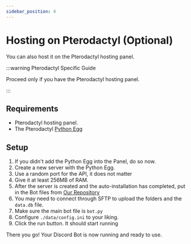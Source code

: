 ```yaml
---
sidebar_position: 4
---
```


# Hosting on Pterodactyl (Optional)

You can also host it on the Pterodactyl hosting panel.

:::warning Pterodactyl Specific Guide

Proceed only if you have the Pterodactyl hosting panel.

:::

## Requirements

* Pterodactyl hosting panel.
* The Pterodactyl [Python Egg](https://github.com/parkervcp/eggs/blob/master/bots/discord/discord.py/egg-discord-py-generic.json)

## Setup

1. If you didn't add the Python Egg into the Panel, do so now.
2. Create a new server with the Python Egg.
3. Use a random port for the API, it does not matter
4. Give it at least 256MB of RAM.
5. After the server is created and the auto-installation has completed, put in the Bot files from [Our Repository](https://bpsapi.rajtech.me/r/discord-bot) 
6. You may need to connect through SFTP to upload the folders and the `data.db` file.
7. Make sure the main bot file is `bot.py`
8. Configure `./data/config.ini` to your liking.
9. Click the run button. It should start running

There you go! Your Discord Bot is now running and ready to use.